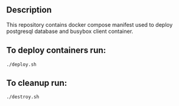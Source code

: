 ## Description

This repository contains docker compose manifest used to deploy postgresql database and busybox client container.

## To deploy containers run:

  `./deploy.sh`

## To cleanup run:

  `./destroy.sh`
